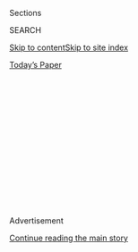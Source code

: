 <div id="app">

<div>

<div>

<div>

<div class="NYTAppHideMasthead css-1q2w90k e1suatyy0">

<div class="section css-ui9rw0 e1suatyy2">

<div class="css-eph4ug er09x8g0">

<div class="css-6n7j50">

</div>

<span class="css-1dv1kvn">Sections</span>

<div class="css-10488qs">

<span class="css-1dv1kvn">SEARCH</span>

</div>

[Skip to content](#site-content)[Skip to site
index](#site-index)

</div>

<div class="css-10698na e1huz5gh0">

</div>

</div>

<div id="masthead-bar-one" class="section hasLinks css-15hmgas e1csuq9d3">

<div class="css-uqyvli e1csuq9d0">

</div>

<div class="css-1uqjmks e1csuq9d1">

</div>

<div class="css-9e9ivx">

[](https://myaccount.nytimes3xbfgragh.onion/auth/login?response_type=cookie&client_id=vi)

</div>

<div class="css-1bvtpon e1csuq9d2">

[Today’s
Paper](https://www.nytimes3xbfgragh.onion/section/todayspaper)

</div>

</div>

</div>

</div>

<div data-aria-hidden="false">

<div id="site-content" data-role="main">

<div>

<div class="css-1aor85t" style="opacity:0.000000001;z-index:-1;visibility:hidden">

<div class="css-1hqnpie">

<div class="css-epjblv">

<span class="css-17xtcya">[Opinion](/section/opinion)</span><span class="css-x15j1o">|</span><span class="css-fwqvlz">The
Chopper
Pilots</span>

</div>

<div class="css-k008qs">

<div class="css-1iwv8en">

<span class="css-18z7m18"></span>

<div>

</div>

</div>

<span class="css-1n6z4y">https://nyti.ms/2u5NMOB</span>

<div class="css-1705lsu">

<div class="css-4xjgmj">

<div class="css-4skfbu" data-role="toolbar" data-aria-label="Social Media Share buttons, Save button, and Comments Panel with current comment count" data-testid="share-tools">

  - 
  - 
  - 
  - 
    
    <div class="css-6n7j50">
    
    </div>

  - 
  - 

</div>

</div>

</div>

</div>

</div>

</div>

<div id="NYT_TOP_BANNER_REGION" class="css-13pd83m">

</div>

<div id="top-wrapper" class="css-1sy8kpn">

<div id="top-slug" class="css-l9onyx">

Advertisement

</div>

[Continue reading the main
story](#after-top)

<div class="ad top-wrapper" style="text-align:center;height:100%;display:block;min-height:250px">

<div id="top" class="place-ad" data-position="top" data-size-key="top">

</div>

</div>

<div id="after-top">

</div>

</div>

<div id="sponsor-wrapper" class="css-1hyfx7x">

<div id="sponsor-slug" class="css-19vbshk">

Supported by

</div>

[Continue reading the main
story](#after-sponsor)

<div id="sponsor" class="ad sponsor-wrapper" style="text-align:center;height:100%;display:block">

</div>

<div id="after-sponsor">

</div>

</div>

<div class="css-v5btjw etb61u70">

<div class="css-v05ibm etb61u71">

[Opinion](/section/opinion)

</div>

</div>

[Vietnam '67](/column/vietnam-67 "Vietnam '67")

<div class="css-1vkm6nb ehdk2mb0">

# The Chopper Pilots

</div>

<div class="css-xt80pu e12qa4dv0">

<div class="css-18e8msd">

<div class="css-vp77d3 epjyd6m0">

<div class="css-1baulvz">

By <span class="css-1baulvz last-byline" itemprop="name">Bill
Lord</span>

</div>

</div>

  - March 20,
    2018

  - 
    
    <div class="css-4xjgmj">
    
    <div class="css-d8bdto" data-role="toolbar" data-aria-label="Social Media Share buttons, Save button, and Comments Panel with current comment count" data-testid="share-tools">
    
      - 
      - 
      - 
      - 
        
        <div class="css-6n7j50">
        
        </div>
    
      - 
      - 
    
    </div>
    
    </div>

</div>

</div>

<div class="css-79elbk" data-testid="photoviewer-wrapper">

<div class="css-z3e15g" data-testid="photoviewer-wrapper-hidden">

</div>

<div class="css-1a48zt4 ehw59r15" data-testid="photoviewer-children">

![<span class="css-16f3y1r e13ogyst0" data-aria-hidden="true">Bill Lord
as an infantryman in
Vietnam.</span>](https://static01.graylady3jvrrxbe.onion/images/2018/03/20/opinion/20Vietnam-newsletter/20Vietnam-newsletter-articleLarge.jpg?quality=75&auto=webp&disable=upscale)

</div>

</div>

<div class="section meteredContent css-1r7ky0e" name="articleBody" itemprop="articleBody">

<div class="css-1fanzo5 StoryBodyCompanionColumn">

<div class="css-53u6y8">

We were the river people, but we also spent a lot of time on
helicopters. I was a radio operator in the 9th Infantry Division, based
in the Mekong Delta south of Saigon. By the time I left, someone told me
I had made more than 50 combat assaults via chopper. Most but not all of
them were routine insertions that could happen as often as three times
in a day. Occasionally there was light resistance. A few times there was
a good deal of shooting. And since you never really knew if and when the
shooting would start, we all developed our own little formula for when,
under fire, we would decide to jump out of the helicopter.

If I knew what a differential equation was, I would say this might have
been one. There were so many variables. Foremost was altitude. You could
jump from very high up and maybe break your legs. The forward speed of
the chopper was something to take into account. The landing area might
be water, mud or dry land. All were factors. You wanted out of that
chopper in the worst way because the chopper was the target. Still, you
didn’t want to get panicky and jump too soon. So each individual had his
own leap point. Mine was probably about the height of jumping from the
roof of a one-story house. Survivable and a good middle ground balancing
all the risks.

The pilots did not have the luxury of jumping out. Helicopter pilots in
Vietnam were among the hardiest of the whole bunch of us. They took a
lot of casualties but they always seemed to be there when you needed
them. Flying us into hot landing zones, flying medevacs to “dust off”
the wounded and just getting potshots from all over when they were in
the air meant there wasn’t much in the way of a routine day for them.
They earned every accolade they received. Many, too many, didn’t
survive: 2,165 helicopter pilots were killed in action, and another
2,500 crewmen.

Many of the survivors stuck with flying. Long after Vietnam those pilots
often showed up to fly news helicopters for the television stations
where I worked, and I loved to go flying with them. In uniform or out,
these were very cool customers.

</div>

</div>

<div class="css-1fanzo5 StoryBodyCompanionColumn">

<div class="css-53u6y8">

A helicopter is an awkward contraption. There are huge competing
G-forces pulling in different directions, and it seems almost a miracle
it can fly. It takes no small amount of skill to fly one even without
the overlay of ground fire, steep landing zones and various
life-or-death emergencies. And these pilots in Vietnam were never
pampered.

We got a horrifying example of that one afternoon as we lined up to
board choppers coming in to take us to the next landing zone. We were
spread out in what were called pickets of six men each. Five groups were
in a line on the left separated by about 25 yards each. Five more were
on the right as the choppers descended onto our positions. You could
figure out quickly which bird was coming for you and it was easy to
follow it right to the ground. In this case as my eyes followed our
chopper, I noticed a short length of barbed-wire fence just a couple of
feet off the ground. It seemed too low to make any difference but the
chopper came in a little fast, causing the pilot to lift the nose and
drop the tail just enough for the tail rotor to hit that wire. The next
events happened so fast it’s hard to imagine even now how we survived.

At the moment the tail rotor hit the strand of wire, the chopper flipped
onto its left side. The main rotor was driven into the ground and
splintered into a thousand pieces. It was just our good fortune to have
been on the right side of the chopper or we probably would not have
survived. We had dived onto the ground but we could still see the right
side door gunner and the co-pilot climbing out just as the now crashed
chopper burst into flames. The co-pilot must have known that was going
to happen because he exited the wreckage with a fire extinguisher. But
it wasn’t to put out the fire. The fire was already beyond that. He
sprayed it directly on the plexiglass windshield in front of the pilot
who was struggling to get out. The cold spray of carbon dioxide shrank
the hot plastic and the windshield literally popped out. He pulled the
pilot to safety as the fire raged.

The left-side door gunner never had a chance. He was pinned under the
chopper right next to the fuel tank that was exploding into black smoke.
By now we were all up and everyone thought to flip the burning chopper
upright, but searing heat prevented us from getting near it. The gunner
died very quickly.

</div>

</div>

<div class="css-1fanzo5 StoryBodyCompanionColumn">

<div class="css-53u6y8">

The pilot was distraught beyond all description. Anyone would call this
a tragic accident, but in his mind it was pilot error. In his mind his
mistake had taken the life of one of his crew. There isn’t much worse
for a guy in his position.

It was a very bad scene. A smoldering chopper. A dead door gunner.
Scared soldiers and this inconsolable pilot sitting on the ground
wailing.

A few minutes into this drama several new choppers arrived on the scene,
one carrying a guy who was clearly the man in charge of this whole
chopper squadron. He was all business. He walked straight over to the
pilot and told him to get up off the ground. He never asked what
happened. No arm around the shoulder. He just walked the crying pilot
over to the helicopter he had just arrived in and ordered the pilot to
get in and take the stick.

The scene drove things home to us. This was a war. If you are going to
be an effective pilot in the future, there is no time for grieving now.
It was the ultimate version of getting back on the bicycle. But that’s
how they did things. There was no time for sentiment.

I met up not long ago with a former Vietnam chopper pilot who had been a
few years ahead of me in our high school. He said it was the best job he
ever had, despite all the dangers. He still missed it. As we talked I
could tell that even now, 50 years later, he would happily get back in
the cockpit. He still had that gritty commitment that reminded me of all
the Vietnam pilots I had known. That’s why we all trusted them with our
lives.

</div>

</div>

</div>

<div>

</div>

<div>

</div>

<div>

</div>

<div>

<div id="bottom-wrapper" class="css-1ede5it">

<div id="bottom-slug" class="css-l9onyx">

Advertisement

</div>

[Continue reading the main
story](#after-bottom)

<div id="bottom" class="ad bottom-wrapper" style="text-align:center;height:100%;display:block;min-height:90px">

</div>

<div id="after-bottom">

</div>

</div>

</div>

</div>

</div>

## Site Index

<div>

</div>

## Site Information Navigation

  - [© <span>2020</span> <span>The New York Times
    Company</span>](https://help.nytimes3xbfgragh.onion/hc/en-us/articles/115014792127-Copyright-notice)

<!-- end list -->

  - [NYTCo](https://www.nytco.com/)
  - [Contact
    Us](https://help.nytimes3xbfgragh.onion/hc/en-us/articles/115015385887-Contact-Us)
  - [Work with us](https://www.nytco.com/careers/)
  - [Advertise](https://nytmediakit.com/)
  - [T Brand Studio](http://www.tbrandstudio.com/)
  - [Your Ad
    Choices](https://www.nytimes3xbfgragh.onion/privacy/cookie-policy#how-do-i-manage-trackers)
  - [Privacy](https://www.nytimes3xbfgragh.onion/privacy)
  - [Terms of
    Service](https://help.nytimes3xbfgragh.onion/hc/en-us/articles/115014893428-Terms-of-service)
  - [Terms of
    Sale](https://help.nytimes3xbfgragh.onion/hc/en-us/articles/115014893968-Terms-of-sale)
  - [Site
    Map](https://spiderbites.nytimes3xbfgragh.onion)
  - [Help](https://help.nytimes3xbfgragh.onion/hc/en-us)
  - [Subscriptions](https://www.nytimes3xbfgragh.onion/subscription?campaignId=37WXW)

</div>

</div>

</div>

</div>
